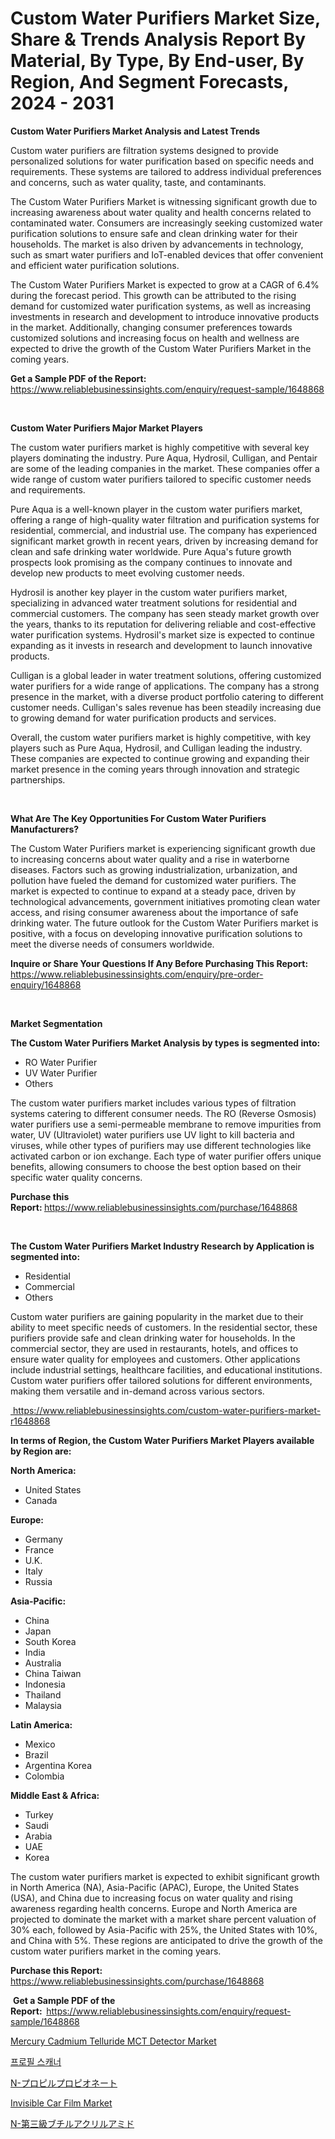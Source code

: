 <p><h1>Custom Water Purifiers Market Size, Share & Trends Analysis Report By Material, By Type, By End-user, By Region, And Segment Forecasts, 2024 - 2031</h1></p><p><strong>Custom Water Purifiers Market Analysis and Latest Trends</strong></p>
<p><p>Custom water purifiers are filtration systems designed to provide personalized solutions for water purification based on specific needs and requirements. These systems are tailored to address individual preferences and concerns, such as water quality, taste, and contaminants.</p><p>The Custom Water Purifiers Market is witnessing significant growth due to increasing awareness about water quality and health concerns related to contaminated water. Consumers are increasingly seeking customized water purification solutions to ensure safe and clean drinking water for their households. The market is also driven by advancements in technology, such as smart water purifiers and IoT-enabled devices that offer convenient and efficient water purification solutions.</p><p>The Custom Water Purifiers Market is expected to grow at a CAGR of 6.4% during the forecast period. This growth can be attributed to the rising demand for customized water purification systems, as well as increasing investments in research and development to introduce innovative products in the market. Additionally, changing consumer preferences towards customized solutions and increasing focus on health and wellness are expected to drive the growth of the Custom Water Purifiers Market in the coming years.</p></p>
<p><strong>Get a Sample PDF of the Report:&nbsp;</strong> <a href="https://www.reliablebusinessinsights.com/enquiry/request-sample/1648868">https://www.reliablebusinessinsights.com/enquiry/request-sample/1648868</a></p>
<p>&nbsp;</p>
<p><strong>Custom Water Purifiers Major Market Players</strong></p>
<p><p>The custom water purifiers market is highly competitive with several key players dominating the industry. Pure Aqua, Hydrosil, Culligan, and Pentair are some of the leading companies in the market. These companies offer a wide range of custom water purifiers tailored to specific customer needs and requirements.</p><p>Pure Aqua is a well-known player in the custom water purifiers market, offering a range of high-quality water filtration and purification systems for residential, commercial, and industrial use. The company has experienced significant market growth in recent years, driven by increasing demand for clean and safe drinking water worldwide. Pure Aqua's future growth prospects look promising as the company continues to innovate and develop new products to meet evolving customer needs.</p><p>Hydrosil is another key player in the custom water purifiers market, specializing in advanced water treatment solutions for residential and commercial customers. The company has seen steady market growth over the years, thanks to its reputation for delivering reliable and cost-effective water purification systems. Hydrosil's market size is expected to continue expanding as it invests in research and development to launch innovative products.</p><p>Culligan is a global leader in water treatment solutions, offering customized water purifiers for a wide range of applications. The company has a strong presence in the market, with a diverse product portfolio catering to different customer needs. Culligan's sales revenue has been steadily increasing due to growing demand for water purification products and services.</p><p>Overall, the custom water purifiers market is highly competitive, with key players such as Pure Aqua, Hydrosil, and Culligan leading the industry. These companies are expected to continue growing and expanding their market presence in the coming years through innovation and strategic partnerships.</p></p>
<p>&nbsp;</p>
<p><strong>What Are The Key Opportunities For Custom Water Purifiers Manufacturers?</strong></p>
<p><p>The Custom Water Purifiers market is experiencing significant growth due to increasing concerns about water quality and a rise in waterborne diseases. Factors such as growing industrialization, urbanization, and pollution have fueled the demand for customized water purifiers. The market is expected to continue to expand at a steady pace, driven by technological advancements, government initiatives promoting clean water access, and rising consumer awareness about the importance of safe drinking water. The future outlook for the Custom Water Purifiers market is positive, with a focus on developing innovative purification solutions to meet the diverse needs of consumers worldwide.</p></p>
<p><strong>Inquire or Share Your Questions If Any Before Purchasing This Report:</strong> <a href="https://www.reliablebusinessinsights.com/enquiry/pre-order-enquiry/1648868">https://www.reliablebusinessinsights.com/enquiry/pre-order-enquiry/1648868</a></p>
<p>&nbsp;</p>
<p><strong>Market Segmentation</strong></p>
<p><strong>The Custom Water Purifiers Market Analysis by types is segmented into:</strong></p>
<p><ul><li>RO Water Purifier</li><li>UV Water Purifier</li><li>Others</li></ul></p>
<p><p>The custom water purifiers market includes various types of filtration systems catering to different consumer needs. The RO (Reverse Osmosis) water purifiers use a semi-permeable membrane to remove impurities from water, UV (Ultraviolet) water purifiers use UV light to kill bacteria and viruses, while other types of purifiers may use different technologies like activated carbon or ion exchange. Each type of water purifier offers unique benefits, allowing consumers to choose the best option based on their specific water quality concerns.</p></p>
<p><strong>Purchase this Report:&nbsp;</strong><a href="https://www.reliablebusinessinsights.com/purchase/1648868">https://www.reliablebusinessinsights.com/purchase/1648868</a></p>
<p>&nbsp;</p>
<p><strong>The Custom Water Purifiers Market Industry Research by Application is segmented into:</strong></p>
<p><ul><li>Residential</li><li>Commercial</li><li>Others</li></ul></p>
<p><p>Custom water purifiers are gaining popularity in the market due to their ability to meet specific needs of customers. In the residential sector, these purifiers provide safe and clean drinking water for households. In the commercial sector, they are used in restaurants, hotels, and offices to ensure water quality for employees and customers. Other applications include industrial settings, healthcare facilities, and educational institutions. Custom water purifiers offer tailored solutions for different environments, making them versatile and in-demand across various sectors.</p></p>
<p><a href="https://www.reliablebusinessinsights.com/custom-water-purifiers-market-r1648868">&nbsp;https://www.reliablebusinessinsights.com/custom-water-purifiers-market-r1648868</a></p>
<p><strong>In terms of Region, the Custom Water Purifiers Market Players available by Region are:</strong></p>
<p>
    <p> <strong> North America: </strong>
        <ul>
            <li>United States</li>
            <li>Canada</li>
        </ul>
        </p> 
    <p> <strong> Europe: </strong>
        <ul>
            <li>Germany</li>
            <li>France</li>
            <li>U.K.</li>
            <li>Italy</li>
            <li>Russia</li>
        </ul>
        </p> 
    <p> <strong> Asia-Pacific: </strong>
        <ul>
            <li>China</li>
            <li>Japan</li>
            <li>South Korea</li>
            <li>India</li>
            <li>Australia</li>
            <li>China Taiwan</li>
            <li>Indonesia</li>
            <li>Thailand</li>
            <li>Malaysia</li>
        </ul>
        </p> 
    <p> <strong> Latin America: </strong>
        <ul>
            <li>Mexico</li>
            <li>Brazil</li>
            <li>Argentina Korea</li>
            <li>Colombia</li>
        </ul>
        </p> 
    <p> <strong> Middle East & Africa: </strong>
        <ul>
            <li>Turkey</li>
            <li>Saudi</li>
            <li>Arabia</li>
            <li>UAE</li>
            <li>Korea</li>
        </ul>
    </p>
    </p>
<p><p>The custom water purifiers market is expected to exhibit significant growth in North America (NA), Asia-Pacific (APAC), Europe, the United States (USA), and China due to increasing focus on water quality and rising awareness regarding health concerns. Europe and North America are projected to dominate the market with a market share percent valuation of 30% each, followed by Asia-Pacific with 25%, the United States with 10%, and China with 5%. These regions are anticipated to drive the growth of the custom water purifiers market in the coming years.</p></p>
<p><strong>Purchase this Report: </strong><a href="https://www.reliablebusinessinsights.com/purchase/1648868">https://www.reliablebusinessinsights.com/purchase/1648868</a></p>
<p>&nbsp;<strong>Get a Sample PDF of the Report:&nbsp;&nbsp;</strong><a href="https://www.reliablebusinessinsights.com/enquiry/request-sample/1648868">https://www.reliablebusinessinsights.com/enquiry/request-sample/1648868</a></p>
<p><strong></strong></p>
<p><p><a href="https://issuu.com/reportprime-2/docs/mercury-cadmium-telluride-mct-detector-market-size">Mercury Cadmium Telluride MCT Detector Market</a></p><p><a href="https://github.com/njolsky1/Market-Research-Report-List-1/blob/main/5841011103843.md">프로필 스캐너</a></p><p><a href="https://github.com/cbigkbh02719/Market-Research-Report-List-2/blob/main/1237427108928.md">N-プロピルプロピオネート</a></p><p><a href="https://github.com/angelajermaine/Market-Research-Report-List-3/blob/main/invisible-car-film-market.md">Invisible Car Film Market</a></p><p><a href="https://github.com/ReganWisoky2023/Market-Research-Report-List-2/blob/main/4917667108929.md">N-第三級ブチルアクリルアミド</a></p></p>